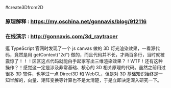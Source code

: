 #create3Dfrom2D

### 原理解释 : https://my.oschina.net/gonnavis/blog/912116 
### 在线演示 :   http://gonnavis.com/3d_raytracer 

逛 TypeScript 官网时发现了一个 js canvas 做的 3D 灯光渲染效果，一看源代码，竟然是用 getContext("2d") 做的，而且代码并不长，才两百多行，当时就被震惊了！！！区区这点代码就能白手起家写出三维渲染效果？！WTF！还有这种操作？！感觉这一定是涉及非常基础、核心的 3D 相关原理的代码。虽然之前用过很多 3D 软件，也学过一点 Direct3D 和 WebGL，但是对 3D 基础知识始终是一知半解的，向量、矩阵变换等计算也不是太清楚，于是立即决定深入研究一下。
